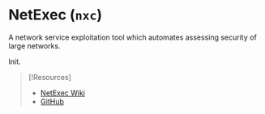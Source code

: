 
# NetExec (`nxc`)
A network service exploitation tool which automates assessing security of large networks.

Init.

> [!Resources]
> - [NetExec Wiki](https://www.netexec.wiki/)
> - [GitHub](https://github.com/Pennyw0rth/NetExec)